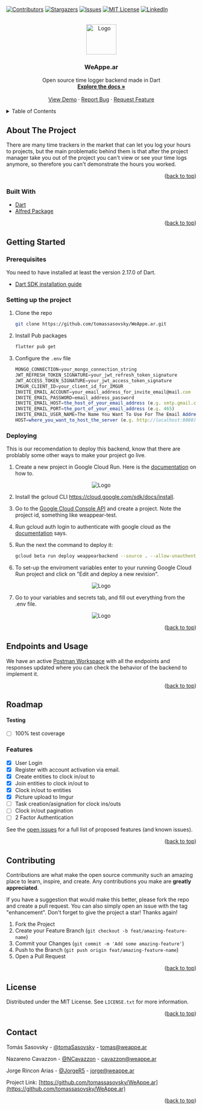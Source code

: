 <div id="top"></div>
<!--
*** Thanks for checking out the Best-README-Template. If you have a suggestion
*** that would make this better, please fork the repo and create a pull request
*** or simply open an issue with the tag "enhancement".
*** Don't forget to give the project a star!
*** Thanks again! Now go create something AMAZING! :D
-->



<!-- PROJECT SHIELDS -->
<!--
*** I'm using markdown "reference style" links for readability.
*** Reference links are enclosed in brackets [ ] instead of parentheses ( ).
*** See the bottom of this document for the declaration of the reference variables
*** for contributors-url, forks-url, etc. This is an optional, concise syntax you may use.
*** https://www.markdownguide.org/basic-syntax/#reference-style-links
-->
[![Contributors][contributors-shield]][contributors-url]
[![Stargazers][stars-shield]][stars-url]
[![Issues][issues-shield]][issues-url]
[![MIT License][license-shield]][license-url]
[![LinkedIn][linkedin-shield]][linkedin-url]
<!--[![Forks][forks-shield]][forks-url]-->



<!-- PROJECT LOGO -->
<br />
<div align="center">
  <a href="https://github.com/github_username/repo_name">
    <img src="https://media-exp1.licdn.com/dms/image/C4E0BAQF8LB_Jg4aj8A/company-logo_200_200/0/1650577795934?e=1662595200&v=beta&t=VJvmARSVtQG58kKrfExyJkhwBhugG_Wmjncr0dI8-Yo" alt="Logo" width="80" height="80">
  </a>

<h3 align="center">WeAppe.ar</h3>

  <p align="center">
    Open source time logger backend made in Dart
    <br />
    <a href="https://github.com/github_username/repo_name"><strong>Explore the docs »</strong></a>
    <br />
    <br />
    <a href="https://github.com/github_username/repo_name">View Demo</a>
    ·
    <a href="https://github.com/tomassasovsky/WeAppe.ar/issues">Report Bug</a>
    ·
    <a href="https://github.com/tomassasovsky/WeAppe.ar/issues">Request Feature</a>
  </p>
</div>



<!-- TABLE OF CONTENTS -->
<details>
  <summary>Table of Contents</summary>
  <ol>
    <li>
      <a href="#about-the-project">About The Project</a>
      <ul>
        <li><a href="#built-with">Built With</a></li>
      </ul>
    </li>
    <li>
      <a href="#getting-started">Getting Started</a>
      <ul>
        <li><a href="#prerequisites">Prerequisites</a></li>
        <li><a href="#setting-up-the-project">Setting up the project</a></li>
        <li><a href="#deploying">Deploying</a></li>
      </ul>
    </li>
    <li><a href="#roadmap">Roadmap</a></li>
    <li><a href="#contributing">Contributing</a></li>
    <li><a href="#license">License</a></li>
    <li><a href="#contact">Contact</a></li>
  </ol>
</details>



<!-- ABOUT THE PROJECT -->
## About The Project

<!-- [![Product Name Screen Shot][product-screenshot]](https://example.com)-->

There are many time trackers in the market that can let you log your hours to projects, but the main problematic behind them is that after the project manager take you out of the project you can't view or see your time logs anymore, so therefore you can't demonstrate the hours you worked.

<p align="right">(<a href="#top">back to top</a>)</p>



### Built With

* [Dart](https://dart.dev/)
* [Alfred Package](https://pub.dev/packages/alfred)

<p align="right">(<a href="#top">back to top</a>)</p>



<!-- GETTING STARTED -->
## Getting Started

### Prerequisites

You need to have installed at least the version 2.17.0 of Dart.
* [Dart SDK installation guide](https://dart.dev/get-dart)

### Setting up the project

1. Clone the repo
   ```sh
   git clone https://github.com/tomassasovsky/WeAppe.ar.git
   ```
3. Install Pub packages
   ```sh
   flutter pub get
   ```
4. Configure the `.env` file
   ```js
   MONGO_CONNECTION=your_mongo_connection_string
   JWT_REFRESH_TOKEN_SIGNATURE=your_jwt_refresh_token_signature
   JWT_ACCESS_TOKEN_SIGNATURE=your_jwt_access_token_signature
   IMGUR_CLIENT_ID=your_client_id_for_IMGUR
   INVITE_EMAIL_ACCOUNT=your_email_address_for_invite_email@mail.com
   INVITE_EMAIL_PASSWORD=email_address_password
   INVITE_EMAIL_HOST=the_host_of_your_email_address (e.g. smtp.gmail.com)
   INVITE_EMAIL_PORT=the_port_of_your_email_address (e.g. 465)
   INVITE_EMAIL_USER_NAME=The Name You Want To Use For The Email Address (e.g. Alfred Server)
   HOST=where_you_want_to_host_the_server (e.g. http://localhost:8080)
   ```


### Deploying
This is our recomendation to deploy this backend, know that there are problably some other ways to make your project go live.
1. Create a new project in Google Cloud Run. Here is the [documentation](https://cloud.google.com/appengine/docs/standard/nodejs/building-app/creating-project) on how to.

<div align="center">
<img src="https://i.imgur.com/xgrsBJf.png" alt="Logo">
</div>

2. Install the gcloud CLI https://cloud.google.com/sdk/docs/install.

3. Go to the [Google Cloud Console API](https://console.cloud.google.com/projectselector2/home/dashboard) and create a project. Note the project id, something like weappear-test.

4. Run gcloud auth login to authenticate with google cloud as the [documentation](https://cloud.google.com/sdk/gcloud/reference/auth/login) says.

5. Run the next the command to deploy it:
    ```sh
   gcloud beta run deploy weappearbackend --source . --allow-unauthenticated --project=[PROJECT_ID, in this case, weappear-test]
   ```

6. To set-up the enviroment variables enter to your running Google Cloud Run project and click on "Edit and deploy a new revision".
<div align="center">
<img src="https://i.imgur.com/JAo0F8l.png" alt="Logo">
</div>

7. Go to your variables and secrets tab, and fill out everything from the .env file.
<div align="center">
<img src="https://i.imgur.com/sQM7SaS.png" alt="Logo">
</div>
<p align="right">(<a href="#top">back to top</a>)</p>

## Endpoints and Usage
We have an active [Postman Workspace](https://documenter.getpostman.com/view/14403011/UVJfhuvf) with all the endpoints and responses updated where you can check the behavior of the backend to implement it.
<p align="right">(<a href="#top">back to top</a>)</p>


<!-- ROADMAP -->
## Roadmap

#### Testing

- [ ] 100% test coverage

### Features

- [X] User Login
- [X] Register with account activation via email.
- [X] Create entities to clock in/out to
- [X] Join entities to clock in/out to
- [X] Clock in/out to entities
- [X] Picture upload to Imgur
- [ ] Task creation/asignation for clock ins/outs
- [ ] Clock in/out pagination
- [ ] 2 Factor Authentication

See the [open issues](https://github.com/tomassasovsky/WeAppe.ar/issues) for a full list of proposed features (and known issues).

<p align="right">(<a href="#top">back to top</a>)</p>



<!-- CONTRIBUTING -->
## Contributing

Contributions are what make the open source community such an amazing place to learn, inspire, and create. Any contributions you make are **greatly appreciated**.

If you have a suggestion that would make this better, please fork the repo and create a pull request. You can also simply open an issue with the tag "enhancement".
Don't forget to give the project a star! Thanks again!

1. Fork the Project
2. Create your Feature Branch (`git checkout -b feat/amazing-feature-name`)
3. Commit your Changes (`git commit -m 'Add some amazing-feature'`)
4. Push to the Branch (`git push origin feat/amazing-feature-name`)
5. Open a Pull Request

<p align="right">(<a href="#top">back to top</a>)</p>



<!-- LICENSE -->
## License

Distributed under the MIT License. See `LICENSE.txt` for more information.

<p align="right">(<a href="#top">back to top</a>)</p>



<!-- CONTACT -->
## Contact

Tomás Sasovsky - [@tomaSasovsky](https://twitter.com/tomaSasovsky) - tomas@weappe.ar

Nazareno Cavazzon - [@NCavazzon](https://twitter.com/NCavazzon) - cavazzon@weappe.ar

Jorge Rincon Arias - [@JorgeR5](https://twitter.com/JorgeR5) - jorge@weappe.ar

Project Link: [https://github.com/tomassasovsky/WeAppe.ar](https://github.com/tomassasovsky/WeAppe.ar)

<p align="right">(<a href="#top">back to top</a>)</p>

<!-- MARKDOWN LINKS & IMAGES -->
<!-- https://www.markdownguide.org/basic-syntax/#reference-style-links -->
[contributors-shield]: https://img.shields.io/github/contributors/tomassasovsky/WeAppe.ar.svg?style=for-the-badge
[contributors-url]: https://github.com/tomassasovsky/WeAppe.ar/graphs/contributors
[forks-shield]: https://img.shields.io/github/forks/tomassasovsky/WeAppe.ar/.svg?style=for-the-badge
[forks-url]: https://github.com/tomassasovsky/WeAppe.ar/network/members
[stars-shield]: https://img.shields.io/github/stars/tomassasovsky/WeAppe.ar.svg?style=for-the-badge
[stars-url]: https://github.com/tomassasovsky/WeAppe.ar/stargazers
[issues-shield]: https://img.shields.io/github/issues/tomassasovsky/WeAppe.ar.svg?style=for-the-badge
[issues-url]: https://github.com/gtomassasovsky/WeAppe.ar/issues
[license-shield]: https://img.shields.io/github/license/tomassasovsky/WeAppe.ar.svg?style=for-the-badge
[license-url]: https://github.com/tomassasovsky/WeAppe.ar/blob/master/LICENSE.txt
[linkedin-shield]: https://img.shields.io/badge/-LinkedIn-black.svg?style=for-the-badge&logo=linkedin&colorB=555
[linkedin-url]: https://linkedin.com/company/weappear
[product-screenshot]: images/screenshot.png